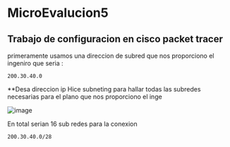 # MicroEvalucion5


## Trabajo de configuracion en cisco packet tracer 

primeramente usamos una direccion de subred que nos proporciono el ingeniro que seria :

~~~
200.30.40.0
~~~

**Desa direccion ip Hice subneting para hallar todas las subredes necesarias para el plano que nos proporciono el inge 

![image](https://github.com/user-attachments/assets/3975e00e-8531-4fe2-814f-3d956e02d00f)

En total serian 16 sub redes para la conexion 
~~~
200.30.40.0/28
~~~

